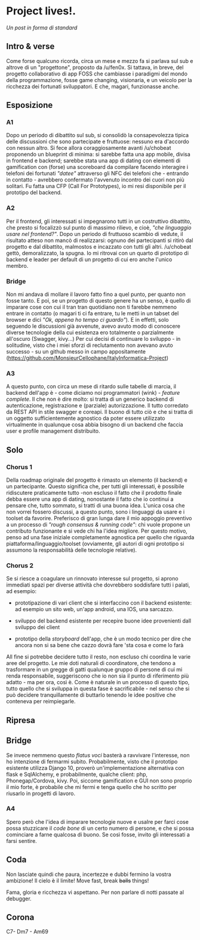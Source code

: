 # Project lives!. 

*Un post in forma di standard*

## Intro & verse

Come forse qualcuno ricorda, circa un mese e mezzo fa si parlava sul sub e altrove di un "progettone", proposto da /u/fen0x. Si tattava, in breve, del progetto collaborativo di app FOSS che cambiasse i paradigmi del mondo della programmazione, fosse game changing, visionaria, e un veicolo per la ricchezza dei fortunati sviluppatori. E che, magari, funzionasse anche.

##  Esposizione

### A1

Dopo un periodo di dibattito sul sub, si consolidò la consapevolezza tipica delle discussioni che sono partecipate e fruttuose: nessuno era d'accordo con nessun altro. Si fece allora coraggiosamente avanti /u/chobeat proponendo un blueprint di minima: si sarebbe fatta una app mobile, divisa in frontend e backend; sarebbe stata una app di dating con elementi di gamification con (forse) una scoreboard da compilare facendo interagire i telefoni dei fortunati *"datee"* attraverso gli NFC dei telefoni che - entrando in contatto - avrebbero confermato l'avvenuto incontro dei cuori non più solitari. Fu fatta una CFP (Call For Prototypes), io mi resi disponibile per il prototipo del backend.

### A2

Per il frontend, gli interessati si impegnarono tutti in un costruttivo dibattito, che presto si focalizzò sul punto di massimo rilievo, e cioè, *"che linguaggio usare nel frontend?"*. Dopo un periodo di fruttuoso scambio di vedute, il risultato atteso non mancò di realizzarsi: ognuno dei partecipanti si ritirò dal progetto e dal dibattito, malmostos e incazzato con tutti gli altri. /u/chobeat gettò, demoralizzato, la spugna. Io mi ritrovai con un quarto di prototipo di backend e leader per default di un progetto di cui ero anche l'unico membro. 

### Bridge

Non mi andava di mollare il lavoro fatto fino a quel punto, per quanto non fosse tanto. E poi, se un progetto di questo genere ha un senso, è quello di imparare cose con cui il tran tran quotidiano non ti farebbe nemmeno entrare in contatto (o magari ti ci fa entrare, tu le metti in un tabset del browser e dici *"Ok, appena ho tempo ci guardo"*). E in effetti, solo seguendo le discussioni già avvenute, avevo avuto modo di conoscere diverse tecnologie della cui esistenza ero totalmente o parzialmente all'oscuro (Swagger, kivy...) Per cui decisi di continuare lo sviluppo - in solitudine, visto che i miei sforzi di reclutamento non avevano avuto successo - su un github messo in campo appositamente (https://github.com/MonsieurCellophane/ItalyInformatica-Project)

### A3

A questo punto, con circa un mese di ritardo sulle tabelle di marcia, il backend dell'app è - come diciamo noi programmatori (wink) - *feature complete*. Il che non è dire molto: si tratta di un generico backend di autenticazione, registrazione e (parziale) autorizzazione. Il tutto corredato da REST API in stile swagger e coreapi. Il buono di tutto ciò e che si tratta di un oggetto sufficientemente agnostico da poter essere utilizzato virtualmente in qualunque cosa abbia bisogno di un backend che faccia user e profile management distribuito.

## Solo 

### Chorus 1

Della roadmap originale del progetto è rimasto un elemento (il backend) e un partecipante. Questo significa che, per tutti gli interessati, è possibile ridiscutere praticamente tutto -non escluso il fatto che il prodotto finale debba essere una app di dating, nonostante il fatto che io continui a pensare che, tutto sommato, si tratti di una buona idea. L'unica cosa che non vorrei fossero discussi, a questo punto, sono i linguaggi da usare e i toolset da favorire. Preferisco di gran lunga dare il mio appoggio preventivo a un processo di *"rough consensus & running code"*: chi vuole propone un contributo funzionante e si vede chi ha l'idea migliore. Per questo motivo, penso ad una fase iniziale completamente agnostica per quello che riguarda piattaforma/linguaggio/toolset (ovviamente, gli autori di ogni prototipo si assumono la responsabilità delle tecnologie relative).

### Chorus 2

Se si riesce a coagulare un rinnovato interesse sul progetto, si aprono immediati spazi per diverse attività che dovrebbero soddisfare tutti i palati, ad esempio:

  * prototipazione di vari client che si interfaccino con il backend esistente: ad esempio un sito web, un'app android, una IOS, una sarcazzo. 
  
  * sviluppo del backend esistente per recepire buone idee provenienti dall sviluppo dei client
  
  
  * prototipo della *storyboard* dell'app, che è un modo tecnico per dire che ancora non si sa bene che cazzo dovrà fare 'sta cosa e come lo farà
  
All fine si potrebbe decidere tutto il resto, non escluso chi coordina le varie aree del progetto. Le mie doti naturali di coordinatore, che tendono a trasformare in un gregge di gatti qualunque gruppo di persone di cui mi renda responsabile, suggeriscono che io non sia il punto di riferimento più adatto - ma per ora, così è. Come è naturale in un processo di questo tipo, tutto quello che si sviluppa in questa fase è sacrificabile - nel senso che si può decidere tranquillamente di buttarlo tenendo le idee positive che conteneva per reimpiegarle.

## Ripresa

## Bridge 

Se invece nemmeno questo *flatus voci* basterà a ravvivare l'interesse, non ho intenzione di fermarmi subito. Probabilmente, visto che il prototipo esistente utilizza Django 10, proverò un'implementazione alternativa con flask e SqlAlchemy, e probabilmente, qualche client: php, Phonegap/Cordova, kivy. Poi, siccome gamification e GUI non sono proprio il mio forte, è probabile che mi fermi e tenga quello che ho scritto per riusarlo in progetti di lavoro.

### A4

Spero però che l'idea di imparare tecnologie nuove e usalre per farci cose possa stuzzicare il *code bone* di un certo numero di persone, e che si possa cominciare a farne qualcosa di buono. Se così fosse, invito gli interessati a farsi sentire.

## Coda

Non lasciate quindi che paura, incertezze e dubbi fermino la vostra ambizione! Il cielo è il limite! Move fast, break ~~balls~~ things!

Fama, gloria e ricchezza vi aspettano. Per non parlare di notti passate al debugger.

## Corona

C7- Dm7 - Am69

